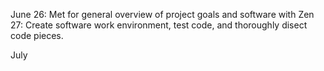 
June 
    26: Met for general overview of project goals and software with Zen
    27: Create software work environment, test code, and thoroughly disect code pieces.
    
    
July






